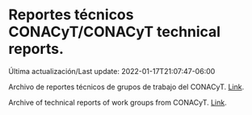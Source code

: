 # Reportes técnicos CONACyT/CONACyT technical reports.

Última actualización/Last update: 2022-01-17T21:07:47-06:00

Archivo de reportes técnicos de grupos de trabajo del CONACyT. [Link](https://salud.conacyt.mx/coronavirus/investigacion/productos/).

Archive of technical reports of work groups from CONACyT. [Link](https://salud.conacyt.mx/coronavirus/investigacion/productos/).
